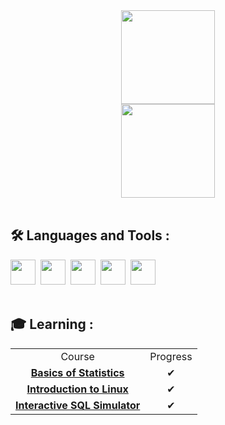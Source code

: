 <div id="header" align="center">
  <img src="https://media.giphy.com/media/WodOtJNNNQEXRSSXp2/giphy.gif" width="150"/>
</div>

<div id="header" align="center">
  <img src="https://img.shields.io/badge/Telegram-2CA5E0?style=for-the-badge&logo=telegram&logoColor=white" width="150"/>
</div>

<br>

## :hammer_and_wrench: Languages and Tools :
<div>
  <img src="https://github.com/zkryaev/zkryaev/assets/101010457/e1a0a3dd-2131-43ca-9571-8b225898474f" height="40"/>&nbsp;
  <img src="https://github.com/zkryaev/zkryaev/assets/101010457/6ad269a6-d43a-42b9-937d-a6c7a6792f75" height="40"/>&nbsp;
  <img src="https://github.com/zkryaev/zkryaev/assets/101010457/2f2b097f-f9a4-4d91-a9b5-505a0c22e686" height="40"/>&nbsp;
  <img src="https://github.com/zkryaev/zkryaev/assets/101010457/8d76d07a-baee-4438-9e85-5197954a3806" height="40"/>&nbsp;
  <img src="https://github.com/zkryaev/zkryaev/assets/101010457/da6120bd-eb71-44fc-91d8-e27fe432c89c" height="40"/>&nbsp;
</div>

<br>
  
## :mortar_board: Learning :

<div id="header" align="center">
  <center>
  <table>
    <tr>
      <td align="center">Course</td>
      <td align="center">Progress</td>
    </tr>
    <tr>
      <td align="center"><a href="https://stepik.org/cert/2238484?lang=en"><strong>Basics of Statistics</strong></a></td>
      <td align="center">✔</td>
    </tr>
      <td align="center"><a href="https://stepik.org/cert/2180048?lang=en"><strong>Introduction to Linux</strong></a></td>
      <td align="center">✔</td>
    </tr>
        <td align="center"><a href="https://stepik.org/cert/2208343?lang=en"><strong>Interactive SQL Simulator</strong></a></td>
      <td align="center">✔</td>
    </tr>
  </table>
</center>
</div>
